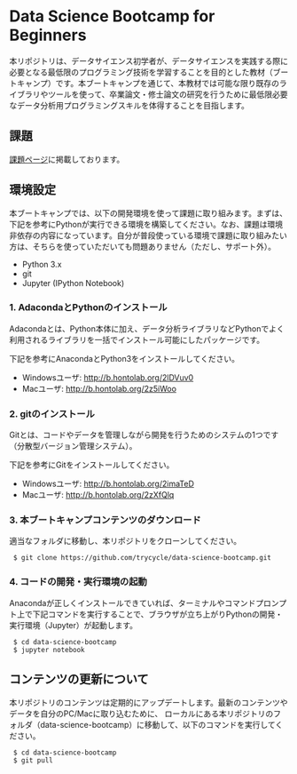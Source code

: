 # Data Science Bootcamp for Beginners
本リポジトリは、データサイエンス初学者が、データサイエンスを実践する際に必要となる最低限のプログラミング技術を学習することを目的とした教材（ブートキャンプ）です。本ブートキャンプを通じて、本教材では可能な限り既存のライブラリやツールを使って、卒業論文・修士論文の研究を行うために最低限必要なデータ分析用プログラミングスキルを体得することを目指します。

## 課題
[課題ページ](https://github.com/trycycle/data-science-bootcamp/blob/master/assignment.md)に掲載しております。

## 環境設定
本ブートキャンプでは、以下の開発環境を使って課題に取り組みます。まずは、下記を参考にPythonが実行できる環境を構築してください。なお、課題は環境非依存の内容になっています。自分が普段使っている環境で課題に取り組みたい方は、そちらを使っていただいても問題ありません（ただし、サポート外）。
* Python 3.x
* git
* Jupyter (IPython Notebook)

### 1. AdacondaとPythonのインストール
Adacondaとは、Python本体に加え、データ分析ライブラリなどPythonでよく利用されるライブラリを一括でインストール可能にしたパッケージです。

下記を参考にAnacondaとPython3をインストールしてください。
* Windowsユーザ: http://b.hontolab.org/2lDVuv0
* Macユーザ: http://b.hontolab.org/2z5iWoo

### 2. gitのインストール
Gitとは、コードやデータを管理しながら開発を行うためのシステムの1つです（分散型バージョン管理システム）。

下記を参考にGitをインストールしてください。
* Windowsユーザ: http://b.hontolab.org/2imaTeD
* Macユーザ: http://b.hontolab.org/2zXfQlq

### 3. 本ブートキャンプコンテンツのダウンロード
適当なフォルダに移動し、本リポジトリをクローンしてください。

```
 $ git clone https://github.com/trycycle/data-science-bootcamp.git
```

### 4. コードの開発・実行環境の起動
Anacondaが正しくインストールできていれば、ターミナルやコマンドプロンプト上で下記コマンドを実行することで、ブラウザが立ち上がりPythonの開発・実行環境（Jupyter）が起動します。

```
 $ cd data-science-bootcamp
 $ jupyter notebook
```


## コンテンツの更新について
本リポジトリのコンテンツは定期的にアップデートします。最新のコンテンツやデータを自分のPC/Macに取り込むために、
ローカルにある本リポジトリのフォルダ（data-science-bootcamp）に移動して、以下のコマンドを実行してください。

```
 $ cd data-science-bootcamp
 $ git pull
```
